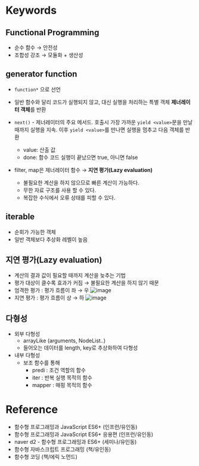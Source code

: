 # Keywords

## Functional Programming

- 순수 함수 → 안전성
- 조합성 강조 → 모듈화 + 생산성

## generator function

- `function*` 으로 선언

- 일반 함수와 달리 코드가 실행되지 않고, 대신 실행을 처리하는 특별 객체 **제너레이터 객체**를 반환

- `next()` - 제너레이터의 주요 메서드. 호출시 가장 가까운 `yield <value>`문을 만날 때까지 실행을 지속. 이후 `yield <value>`를 만나면 실행을 멈추고 다음 객체를 반환

  - value: 산출 값
  - done: 함수 코드 실행이 끝났으면 true, 아니면 false

- filter, map은 제너레이터 함수 → **지연 평가(Lazy evaluation)**
  - 불필요한 계산을 하지 않으므로 빠른 계산이 가능하다.
  - 무한 자료 구조를 사용 할 수 있다.
  - 복잡한 수식에서 오류 상태를 피할 수 있다.

## iterable

- 순회가 가능한 객체
- 일반 객체보다 추상화 레벨이 높음

## 지연 평가(Lazy evaluation)

- 계산의 결과 값이 필요할 때까지 계산을 늦추는 기법
- 평가 대상이 클수록 효과가 커짐 → 불필요한 계산을 하지 않기 때문
- 엄격한 평가 : 평가 흐름이 좌 → 우
  ![image](https://user-images.githubusercontent.com/43740455/181026935-da7d53c5-8df7-469b-afa6-3d218e76c401.png)
- 지연 평가 : 평가 흐름이 상 → 하
  ![image](https://user-images.githubusercontent.com/43740455/181026996-03c9da29-a641-4ee8-bb5c-37944acf5d63.png)

## 다형성

- 외부 다형성
  - arrayLike (arguments, NodeList..)
  - 들어오는 데이터를 length, key로 추상화하여 다형성
- 내부 다형성
  - 보조 함수를 통해
    - predi : 조건 역할의 함수
    - iter : 반복 실행 목적의 함수
    - mapper : 매핑 목적의 함수

# Reference

- 함수형 프로그래밍과 JavaScript ES6+ (인프런/유인동)
- 함수형 프로그래밍과 JavaScript ES6+ 응용편 (인프런/유인동)
- naver d2 - 함수형 프로그래밍과 ES6+ (세미나/유인동)
- 함수형 자바스크립트 프로그래밍 (책/유인동)
- 함수형 코딩 (책/에릭 노먼드)
